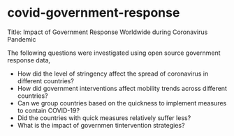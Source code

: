 # covid-government-response
Title: Impact of Government Response Worldwide during Coronavirus Pandemic

The following questions were investigated using open source government response data,

- How did the level of stringency affect the spread of coronavirus in different countries?
- How did government interventions affect mobility trends across different countries?
- Can we group countries based on the quickness to implement measures to contain COVID-19?
- Did the countries with quick measures relatively suffer less?
- What is the impact of governmen tintervention strategies?
